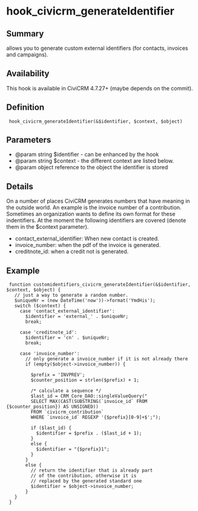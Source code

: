 # hook_civicrm_generateIdentifier

## Summary

allows you to generate custom external identifiers (for contacts, invoices and campaigns).

## Availability

This hook is available in CiviCRM 4.7.27+ (maybe depends on the commit).

## Definition

     hook_civicrm_generateIdentifier(&$identifier, $context, $object) 

## Parameters

-   @param string $identifier - can be enhanced by the hook
-   @param string $context - the different context are listed below.
-   @param object reference to the object the identifier is stored

## Details

On a number of places CiviCRM generates numbers that have meaning in the outside world. An example is the invoice number of a 
contribution. Sometimes an organization wants to define its own format for these indentifiers. At the moment the following identifiers are covered (denote them in the $context parameter).

- contact_external_identifier: When new contact is created.
- invoice_number: when the pdf of the invoice is generated.
- creditnote_id: when a credit not is generated.


## Example

     function customidentifiers_civicrm_generateIdentifier(&$identifier, $context, $object) {
       // just a way to generate a random number.
       $uniqueNr = (new DateTime('now'))->format('YmdHis');
       switch ($context) {
         case 'contact_external_identifier':
           $identifier = 'external_' . $uniqueNr;
           break;
     
         case 'creditnote_id':
           $identifier = 'cn' . $uniqueNr;
           break;
     
         case 'invoice_number':
           // only generate a invoice_number if it is not already there
           if (empty($object->invoice_number)) {
     
             $prefix = 'INVPREV';
             $counter_position = strlen($prefix) + 1;
     
             /* calculate a sequence */
             $last_id = CRM_Core_DAO::singleValueQuery("
             SELECT MAX(CAST(SUBSTRING(`invoice_id` FROM {$counter_position}) AS UNSIGNED))
             FROM `civicrm_contribution`
             WHERE `invoice_id` REGEXP '{$prefix}[0-9]+$';");
     
             if ($last_id) {
               $identifier = $prefix . ($last_id + 1);
             }
             else {
               $identifier = "{$prefix}1";
             }
           }
           else {
             // return the identifier that is already part
             // of the contribution, otherwise it is
             // replaced by the generated standard one
             $identifier = $object->invoice_number;
           }
       }
     }

